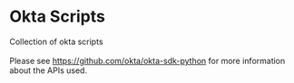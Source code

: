 # Okta Scripts

Collection of okta scripts\
\
Please see https://github.com/okta/okta-sdk-python for more information about the APIs used. 
